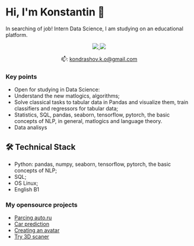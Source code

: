 # Hi, I'm Konstantin 👋

In searching of job!
Intern Data Science, I am studying on an educational platform.

<p align='center'>
   <a href="https://t.me/joinchat/kondrashovko">
       <img src="https://img.shields.io/badge/Telegram-2CA5E0?style=for-the-badge&logo=telegram&logoColor=white"/>
   </a>
   <a href="https://www.kaggle.com/konstantink101">
       <img src="https://img.shields.io/badge/Kaggle-2CA5E0?style=for-the-badge&logo=kaggle&logoColor=white"/>
   </a>
</p>

<p align='center'> 
   📫: <a href='mailto:kondrashov.k.o@gmail.com'>kondrashov.k.o@gmail.com</a>
</p>


### Key points
*   Open for studying in Data Science:
*   Understand the new matlogics, algorithms;
*   Solve classical tasks to tabular data in Pandas and visualize them, train classifiers and regressors for tabular data;
*   Statistics, SQL, pandas, seaborn, tensorflow, pytorch, the basic concepts of NLP, in general, matlogics and language theory.
*   Data analisys


## 🛠 Technical Stack
*   Python: pandas, numpy, seaborn, tensorflow, pytorch, the basic concepts of NLP;
*   SQL;
*   OS Linux;
*   English B1

### My opensource projects

*  [Parcing auto.ru](https://github.com/Kondrashovko/skillfactory_rds/blob/main/module_6/Parcing_code.ipynb)
*  [Car prediction](https://github.com/Kondrashovko/skillfactory_rds/blob/main/module_6/car-price-prediction-kk.ipynb)
*  [Creating an avatar](https://github.com/Kondrashovko/Computer_Vision/blob/main/NeiroDraw_with_style/My_NeiroDraw.ipynb)
*  [Try 3D scaner](https://github.com/Kondrashovko/My_projects/blob/main/3D_scans/3d_scan_me.stl)


